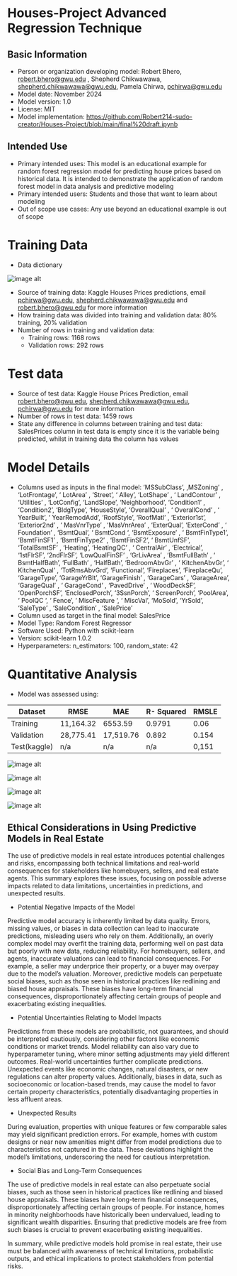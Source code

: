 # Houses-Project Advanced Regression Technique
## Basic Information
* Person or organization developing model: Robert Bhero, robert.bhero@gwu.edu , Shepherd Chikwawawa, shepherd.chikwawawa@gwu.edu, Pamela Chirwa, pchirwa@gwu.edu
* Model date: November 2024
* Model version: 1.0
* License: MIT
* Model implementation: https://github.com/Robert214-sudo-creator/Houses-Project/blob/main/final%20draft.ipynb
## Intended Use
* Primary intended uses: This model is an educational example for random forest regression model for predicting house prices based on historical data. It is intended to demonstrate the application of random forest model in data analysis and predictive modeling
* Primary intended users: Students and those that want to learn about modeling
* Out of scope use cases: Any use beyond an educational example is out of scope
# Training Data
* Data dictionary

![image alt](https://github.com/Robert214-sudo-creator/Houses-Project/blob/d731a2c6879ec55d8eb8b2f5cccdeb9901b8169b/Picture2.jpg)


* Source of training data: Kaggle Houses Prices predictions, email pchirwa@gwu.edu, shepherd.chikwawawa@gwu.edu and robert.bhero@gwu.edu for more information
* How training data was divided into training and validation data: 80% training, 20% validation
* Number of rows in training and validation data:
   * Training rows: 1168 rows
   * Validation rows: 292 rows
# Test data
* Source of test data: Kaggle House Prices Prediction, email robert.bhero@gwu.edu, shepherd.chikwawawa@gwu.edu, pchirwa@gwu.edu for more information
* Number of rows in test data: 1459 rows
* State any difference in columns between training and test data: SalesPrices column in test data is empty since it is the variable being predicted, whilst in training data the column has values
# Model Details
* Columns used as inputs in the final model: ‘MSSubClass’,  ,MSZoning’ , ‘LotFrontage’, ‘ LotArea’ , ‘Street’,  ‘ Alley’,   ‘LotShape’ ,  ‘ LandContour’ , ‘Utilities’ , ‘LotConfig’, ‘LandSlope’,  ‘Neighborhood’,  ‘Condition1’ ,  ‘Condition2’, ‘BldgType’, ‘HouseStyle’, ‘OverallQual’ , ‘ OverallCond’ , ‘ YearBuilt’,  ‘ YearRemodAdd’, ‘RoofStyle’,  ‘RoofMatl’ ,  ‘Exterior1st’,  ‘Exterior2nd’ , ‘ MasVnrType’ , ‘MasVnrArea’ , ‘ExterQual’, ‘ExterCond’ ,  ‘ Foundation’ , ‘BsmtQual’,  ‘ BsmtCond ‘,  ‘BsmtExposure’ ,  ‘ BsmtFinType1’,  ‘BsmtFinSF1’ ,  ‘BsmtFinType2’ , ‘BsmtFinSF2’, ‘  BsmtUnfSF’,  ‘TotalBsmtSF’ ,  ‘Heating’,  ‘HeatingQC’ ,  ‘ CentralAir’ , ‘Electrical’,  ‘1stFlrSF’,  ‘2ndFlrSF’,  ‘LowQualFinSF’ ,  ‘GrLivArea’ ,  ‘BsmtFullBath’ , ‘ BsmtHalfBath’,  ‘FullBath’ , ‘HalfBath’,  ‘BedroomAbvGr’ ,  ‘ KitchenAbvGr’,  ‘ KitchenQual’ ,  ‘TotRmsAbvGrd’, ‘Functional’, ‘Fireplaces’,  ‘FireplaceQu’,  ‘GarageType’,  ‘GarageYrBlt’, ‘GarageFinish’ ,  ‘GarageCars’ ,  ‘GarageArea’,  ‘GarageQual’ , ‘ GarageCond’ , ‘PavedDrive’ ,  ‘ WoodDeckSF’,  ‘OpenPorchSF’,  ‘EnclosedPorch’,  ‘3SsnPorch’, ‘ ScreenPorch’, ‘PoolArea’, ‘  PoolQC ‘,  ‘ Fence’, ‘ MiscFeature ‘, ‘ MiscVal’,  ‘MoSold’,  ‘YrSold’,  ‘SaleType’ , ‘SaleCondition’ , ‘SalePrice’
* Column used as target in the final model: SalesPrice
* Model Type: Random Forest Regressor
* Software Used: Python with scikit-learn
* Version: scikit-learn 1.0.2
* Hyperparameters: n_estimators: 100, random_state: 42
# Quantitative Analysis
* Model was assessed using:
  
| Dataset     |  RMSE           | MAE        | R- Squared   |      RMSLE        |
|-------------|-----------------|------------|--------------|-------------------|
| Training    | 11,164.32       | 6553.59    | 0.9791       | 0.06              |
| Validation  |  28,775.41      | 17,519.76  | 0.892        | 0.154             |
| Test(kaggle)|   n/a           |   n/a      | n/a          | 0,151             |



![image alt](https://github.com/Robert214-sudo-creator/Houses-Project/blob/c08918491a9840f5ef95aff74a44db9bfd15fc84/correlation%20heatmap.png)



![image alt](https://github.com/Robert214-sudo-creator/Houses-Project/blob/18dbafdc9ee6088988110b6cfbc618814865952d/top%20ten%20features.png)



![image alt](https://github.com/Robert214-sudo-creator/Houses-Project/blob/698dc3fcfb8a20778ed8df395a9347b1d7df1ad5/actual%20vs%20predicted%20values.png)


![image alt](https://github.com/Robert214-sudo-creator/Houses-Project/blob/ced24a4c7310372b273d666bb48a8b963ca2cf26/distribution%20of%20sales%20data.png)


## Ethical Considerations in Using Predictive Models in Real Estate

The use of predictive models in real estate introduces potential challenges and risks, encompassing both technical limitations and real-world consequences for stakeholders like homebuyers, sellers, and real estate agents. This summary explores these issues, focusing on possible adverse impacts related to data limitations, uncertainties in predictions, and unexpected results.

* Potential Negative Impacts of the Model

Predictive model accuracy is inherently limited by data quality. Errors, missing values, or biases in data collection can lead to inaccurate predictions, misleading users who rely on them. Additionally, an overly complex model may overfit the training data, performing well on past data but poorly with new data, reducing reliability. For homebuyers, sellers, and agents, inaccurate valuations can lead to financial consequences. For example, a seller may underprice their property, or a buyer may overpay due to the model’s valuation. Moreover, predictive models can perpetuate social biases, such as those seen in historical practices like redlining and biased house appraisals. These biases have long-term financial consequences, disproportionately affecting certain groups of people and exacerbating existing inequalities.

* Potential Uncertainties Relating to Model Impacts

Predictions from these models are probabilistic, not guarantees, and should be interpreted cautiously, considering other factors like economic conditions or market trends. Model reliability can also vary due to hyperparameter tuning, where minor setting adjustments may yield different outcomes. Real-world uncertainties further complicate predictions. Unexpected events like economic changes, natural disasters, or new regulations can alter property values. Additionally, biases in data, such as socioeconomic or location-based trends, may cause the model to favor certain property characteristics, potentially disadvantaging properties in less affluent areas.

* Unexpected Results

During evaluation, properties with unique features or few comparable sales may yield significant prediction errors. For example, homes with custom designs or near new amenities might differ from model predictions due to characteristics not captured in the data. These deviations highlight the model’s limitations, underscoring the need for cautious interpretation.

* Social Bias and Long-Term Consequences

The use of predictive models in real estate can also perpetuate social biases, such as those seen in historical practices like redlining and biased house appraisals. These biases have long-term financial consequences, disproportionately affecting certain groups of people. For instance, homes in minority neighborhoods have historically been undervalued, leading to significant wealth disparities. Ensuring that predictive models are free from such biases is crucial to prevent exacerbating existing inequalities.

In summary, while predictive models hold promise in real estate, their use must be balanced with awareness of technical limitations, probabilistic outputs, and ethical implications to protect stakeholders from potential risks.
